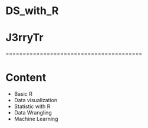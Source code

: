 # DS_with_R
# J3rryTr

========================================
# Content
* Basic R
* Data visualization
* Statistic with R
* Data Wrangling
* Machine Learning